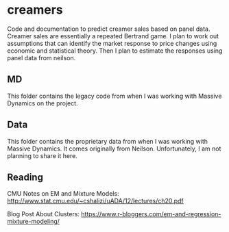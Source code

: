# creamers

Code and documentation to predict creamer sales based on panel data. Creamer sales are essentially a repeated Bertrand game. I plan to work out assumptions that can identify the market response to price changes using economic and statistical theory. Then I plan to estimate the responses using panel data from neilson. 

## MD

This folder contains the legacy code from when I was working with Massive Dynamics on the project.

## Data

This folder contains the proprietary data from when I was working with Massive Dynamics. It comes originally from Neilson. Unfortunately, I am not planning to share it here.

## Reading
CMU Notes on EM and Mixture Models:
http://www.stat.cmu.edu/~cshalizi/uADA/12/lectures/ch20.pdf

Blog Post About Clusters:
https://www.r-bloggers.com/em-and-regression-mixture-modeling/